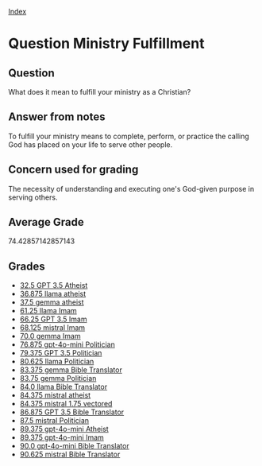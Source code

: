 
[Index](../../index.md)
# Question Ministry Fulfillment
## Question
What does it mean to fulfill your ministry as a Christian?

## Answer from notes
To fulfill your ministry means to complete, perform, or practice the calling God has placed on your life to serve other people.

## Concern used for grading
The necessity of understanding and executing one's God-given purpose in serving others.

## Average Grade
74.42857142857143

## Grades
 * [32.5 GPT 3.5 Atheist](../answers/GPT_3.5_Atheist/Ministry_Fulfillment.md)
 * [36.875 llama atheist](../answers/llama_atheist/Ministry_Fulfillment.md)
 * [37.5 gemma atheist](../answers/gemma_atheist/Ministry_Fulfillment.md)
 * [61.25 llama Imam](../answers/llama_Imam/Ministry_Fulfillment.md)
 * [66.25 GPT 3.5 Imam](../answers/GPT_3.5_Imam/Ministry_Fulfillment.md)
 * [68.125 mistral Imam](../answers/mistral_Imam/Ministry_Fulfillment.md)
 * [70.0 gemma Imam](../answers/gemma_Imam/Ministry_Fulfillment.md)
 * [76.875 gpt-4o-mini Politician](../answers/gpt-4o-mini_Politician/Ministry_Fulfillment.md)
 * [79.375 GPT 3.5 Politician](../answers/GPT_3.5_Politician/Ministry_Fulfillment.md)
 * [80.625 llama Politician](../answers/llama_Politician/Ministry_Fulfillment.md)
 * [83.375 gemma Bible Translator](../answers/gemma_Bible_Translator/Ministry_Fulfillment.md)
 * [83.75 gemma Politician](../answers/gemma_Politician/Ministry_Fulfillment.md)
 * [84.0 llama Bible Translator](../answers/llama_Bible_Translator/Ministry_Fulfillment.md)
 * [84.375 mistral atheist](../answers/mistral_atheist/Ministry_Fulfillment.md)
 * [84.375 mistral 1.75 vectored](../answers/mistral_1.75_vectored/Ministry_Fulfillment.md)
 * [86.875 GPT 3.5 Bible Translator](../answers/GPT_3.5_Bible_Translator/Ministry_Fulfillment.md)
 * [87.5 mistral Politician](../answers/mistral_Politician/Ministry_Fulfillment.md)
 * [89.375 gpt-4o-mini Atheist](../answers/gpt-4o-mini_Atheist/Ministry_Fulfillment.md)
 * [89.375 gpt-4o-mini Imam](../answers/gpt-4o-mini_Imam/Ministry_Fulfillment.md)
 * [90.0 gpt-4o-mini Bible Translator](../answers/gpt-4o-mini_Bible_Translator/Ministry_Fulfillment.md)
 * [90.625 mistral Bible Translator](../answers/mistral_Bible_Translator/Ministry_Fulfillment.md)
